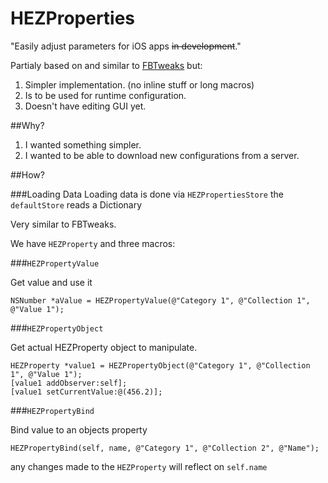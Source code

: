 HEZProperties
=============

"Easily adjust parameters for iOS apps ~~in development~~."

Partialy based on and similar to [FBTweaks](https://github.com/facebook/Tweaks/) but:

1. Simpler implementation. (no inline stuff or long macros)
2. Is to be used for runtime configuration.
3. Doesn't have editing GUI yet.


##Why?

1. I wanted something simpler.
2. I wanted to be able to download new configurations from a server.

##How?

###Loading Data
Loading data is done via `HEZPropertiesStore` the `defaultStore` reads a Dictionary

Very similar to FBTweaks.

We have `HEZProperty` and three macros:

###`HEZPropertyValue`

Get value and use it

    NSNumber *aValue = HEZPropertyValue(@"Category 1", @"Collection 1", @"Value 1");

###`HEZPropertyObject`

Get actual HEZProperty object to manipulate.

    HEZProperty *value1 = HEZPropertyObject(@"Category 1", @"Collection 1", @"Value 1");
    [value1 addObserver:self];
    [value1 setCurrentValue:@(456.2)];

###`HEZPropertyBind`

Bind value to an objects property

    HEZPropertyBind(self, name, @"Category 1", @"Collection 2", @"Name");

any changes made to the `HEZProperty` will reflect on `self.name`
